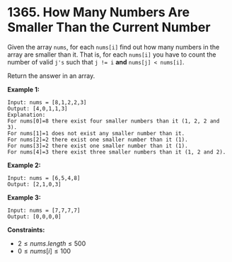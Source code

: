 # 1365. How Many Numbers Are Smaller Than the Current Number

Given the array `nums`, for each `nums[i]` find out how many numbers in the array are smaller than it. That is, for each `nums[i]` you have to count the number of valid `j's` such that `j != i` **and** `nums[j] < nums[i]`.

Return the answer in an array.

**Example 1:**

```()
Input: nums = [8,1,2,2,3]
Output: [4,0,1,1,3]
Explanation:
For nums[0]=8 there exist four smaller numbers than it (1, 2, 2 and 3).
For nums[1]=1 does not exist any smaller number than it.
For nums[2]=2 there exist one smaller number than it (1).
For nums[3]=2 there exist one smaller number than it (1).
For nums[4]=3 there exist three smaller numbers than it (1, 2 and 2).
```

**Example 2:**

```()
Input: nums = [6,5,4,8]
Output: [2,1,0,3]
```

**Example 3:**

```()
Input: nums = [7,7,7,7]
Output: [0,0,0,0]
```

**Constraints:**

- $2 \leq nums.length \leq 500$
- $0 \leq nums[i] \leq 100$
